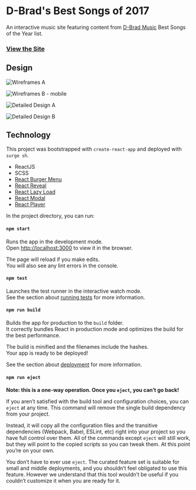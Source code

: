 # D-Brad's Best Songs of 2017

An interactive music site featuring content from [D-Brad Music](http://dbradmusic.com) Best Songs of the Year list.

### [View the Site](http://dbradbestsongs2017.com)

## Design
![Wireframes A](http://res.cloudinary.com/ddvn6aemk/image/upload/v1513660962/Screen_Shot_2017-12-18_at_9.13.25_PM_v7gvib.png "Wireframe layout")

![Wireframes B - mobile](http://res.cloudinary.com/ddvn6aemk/image/upload/v1513660952/Screen_Shot_2017-12-18_at_9.13.39_PM_bb23hp.png "Wireframes (top 10 and mobile)")

![Detailed Design A](http://res.cloudinary.com/ddvn6aemk/image/upload/v1513660953/Screen_Shot_2017-12-18_at_9.19.26_PM_robbub.png "Landing page - detail")

![Detailed Design B](http://res.cloudinary.com/ddvn6aemk/image/upload/v1513660961/Screen_Shot_2017-12-18_at_9.18.59_PM_bs7vnb.png "Web and mobile - detail")


## Technology
This project was bootstrapped with `create-react-app` and deployed with `surge sh`. 
- ReactJS
- SCSS
- [React Burger Menu](https://github.com/negomi/react-burger-menu)
- [React Reveal](https://www.npmjs.com/package/react-reveal)
- [React Lazy Load](https://www.npmjs.com/package/react-lazy-load)
- [React Modal](https://github.com/reactjs/react-modal)
- [React Player](https://github.com/CookPete/react-player)

In the project directory, you can run:

#### `npm start`

Runs the app in the development mode.<br>
Open [http://localhost:3000](http://localhost:3000) to view it in the browser.

The page will reload if you make edits.<br>
You will also see any lint errors in the console.

#### `npm test`

Launches the test runner in the interactive watch mode.<br>
See the section about [running tests](#running-tests) for more information.

#### `npm run build`

Builds the app for production to the `build` folder.<br>
It correctly bundles React in production mode and optimizes the build for the best performance.

The build is minified and the filenames include the hashes.<br>
Your app is ready to be deployed!

See the section about [deployment](#deployment) for more information.

#### `npm run eject`

**Note: this is a one-way operation. Once you `eject`, you can’t go back!**

If you aren’t satisfied with the build tool and configuration choices, you can `eject` at any time. This command will remove the single build dependency from your project.

Instead, it will copy all the configuration files and the transitive dependencies (Webpack, Babel, ESLint, etc) right into your project so you have full control over them. All of the commands except `eject` will still work, but they will point to the copied scripts so you can tweak them. At this point you’re on your own.

You don’t have to ever use `eject`. The curated feature set is suitable for small and middle deployments, and you shouldn’t feel obligated to use this feature. However we understand that this tool wouldn’t be useful if you couldn’t customize it when you are ready for it.


